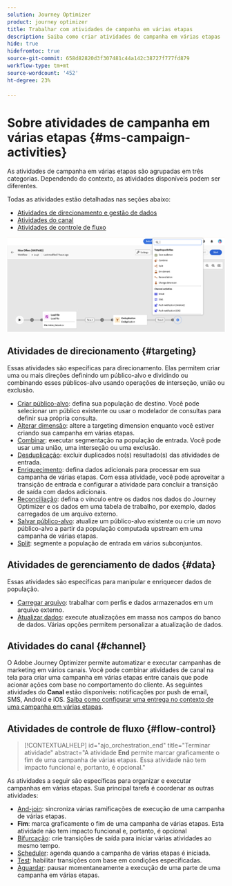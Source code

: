 ```yaml
---
solution: Journey Optimizer
product: journey optimizer
title: Trabalhar com atividades de campanha em várias etapas
description: Saiba como criar atividades de campanha em várias etapas
hide: true
hidefromtoc: true
source-git-commit: 658d82820d3f307481c44a142c38727f777fd879
workflow-type: tm+mt
source-wordcount: '452'
ht-degree: 23%

---
```



# Sobre atividades de campanha em várias etapas {#ms-campaign-activities}

As atividades de campanha em várias etapas são agrupadas em três categorias. Dependendo do contexto, as atividades disponíveis podem ser diferentes.

Todas as atividades estão detalhadas nas seções abaixo:

* [Atividades de direcionamento e gestão de dados](#targeting)
* [Atividades do canal](#channel)
* [Atividades de controle de fluxo](#flow-control)

![](../assets/workflow-activities.png)

## Atividades de direcionamento {#targeting}

Essas atividades são específicas para direcionamento. Elas permitem criar uma ou mais direções definindo um público-alvo e dividindo ou combinando esses públicos-alvo usando operações de interseção, união ou exclusão.

* [Criar público-alvo](build-audience.md): defina sua população de destino. Você pode selecionar um público existente ou usar o modelador de consultas para definir sua própria consulta.
* [Alterar dimensão](change-dimension.md): altere a targeting dimension enquanto você estiver criando sua campanha em várias etapas.
* [Combinar](combine.md): executar segmentação na população de entrada. Você pode usar uma união, uma interseção ou uma exclusão.
* [Desduplicação](deduplication.md): excluir duplicados no(s) resultado(s) das atividades de entrada.
* [Enriquecimento](enrichment.md): defina dados adicionais para processar em sua campanha de várias etapas. Com essa atividade, você pode aproveitar a transição de entrada e configurar a atividade para concluir a transição de saída com dados adicionais.
* [Reconciliação](reconciliation.md): defina o vínculo entre os dados nos dados do Journey Optimizer e os dados em uma tabela de trabalho, por exemplo, dados carregados de um arquivo externo.
* [Salvar público-alvo](save-audience.md): atualize um público-alvo existente ou crie um novo público-alvo a partir da população computada upstream em uma campanha de várias etapas.
* [Split](split.md): segmente a população de entrada em vários subconjuntos.

## Atividades de gerenciamento de dados {#data}

Essas atividades são específicas para manipular e enriquecer dados de população.

* [Carregar arquivo](load-file.md): trabalhar com perfis e dados armazenados em um arquivo externo.
* [Atualizar dados](update-data.md): execute atualizações em massa nos campos do banco de dados. Várias opções permitem personalizar a atualização de dados.

## Atividades do canal {#channel}

O Adobe Journey Optimizer permite automatizar e executar campanhas de marketing em vários canais. Você pode combinar atividades de canal na tela para criar uma campanha em várias etapas entre canais que pode acionar ações com base no comportamento do cliente. As seguintes atividades do **Canal** estão disponíveis: notificações por push de email, SMS, Android e iOS. [Saiba como configurar uma entrega no contexto de uma campanha em várias etapas](channels.md).

## Atividades de controle de fluxo {#flow-control}

>[!CONTEXTUALHELP]
>id="ajo_orchestration_end"
>title="Terminar atividade"
>abstract="A atividade **End** permite marcar graficamente o fim de uma campanha de várias etapas. Essa atividade não tem impacto funcional e, portanto, é opcional."

As atividades a seguir são específicas para organizar e executar campanhas em várias etapas. Sua principal tarefa é coordenar as outras atividades:

* [And-join](and-join.md): sincroniza várias ramificações de execução de uma campanha de várias etapas.
* **Fim**: marca graficamente o fim de uma campanha de várias etapas. Esta atividade não tem impacto funcional e, portanto, é opcional
* [Bifurcação](fork.md): crie transições de saída para iniciar várias atividades ao mesmo tempo.
* [Scheduler](scheduler.md): agenda quando a campanha de várias etapas é iniciada.
* [Test](test.md): habilitar transições com base em condições especificadas.
* [Aguardar](wait.md): pausar momentaneamente a execução de uma parte de uma campanha em várias etapas.
